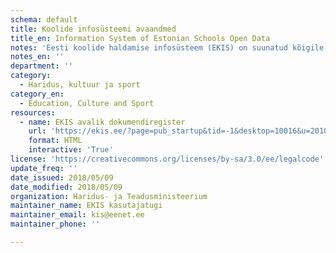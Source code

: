 ```yaml
---
schema: default
title: Koolide infosüsteemi avaandmed
title_en: Information System of Estonian Schools Open Data
notes: 'Eesti koolide haldamise infosüsteem (EKIS) on suunatud kõigile haridusasutustele, mis on registreeritud Eesti hariduse infosüsteemis (EHIS). EKIS võimaldab koolidel täita kõiki vajalikke dokumendihalduse nõudeid. EKIS kasutab dokumendivahetuse protokolli DHX, mille puhul liiguvad dokumendid asutuste vahel otse saatjalt saajale. Uusi kirjeid lisatakse igapäevaselt.'
notes_en: ''
department: ''
category:
  - Haridus, kultuur ja sport
category_en:
  - Education, Culture and Sport
resources:
  - name: EKIS avalik dokumendiregister
    url: 'https://ekis.ee/?page=pub_startup&tid=-1&desktop=10016&u=20100712205131'
    format: HTML
    interactive: 'True'
license: 'https://creativecommons.org/licenses/by-sa/3.0/ee/legalcode'
update_freq: ''
date_issued: 2018/05/09
date_modified: 2018/05/09
organization: Haridus- ja Teadusministeerium
maintainer_name: EKIS kasutajatugi
maintainer_email: kis@eenet.ee
maintainer_phone: ''

---
```

